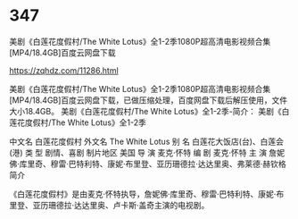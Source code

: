 # 347
美剧《白莲花度假村/The White Lotus》全1-2季1080P超高清电影视频合集[MP4/18.4GB]百度云网盘下载

https://zqhdz.com/11286.html

美剧《白莲花度假村/The White Lotus》全1-2季1080P超高清电影视频合集[MP4/18.4GB]百度云网盘下载，已做压缩处理，百度网盘下载后解压使用，文件大小18.4GB。
美剧《白莲花度假村/The White Lotus》全1-2季-简介：
美剧《白莲花度假村/The White Lotus》全1-2季

中文名
白莲花度假村
外文名
The White Lotus
别    名
白莲花大饭店(台)、白莲会(港)
类    型
剧情、喜剧
制片地区
美国
导    演
麦克·怀特
编    剧
麦克·怀特
主    演
詹妮佛·库里奇、穆雷·巴特利特、康妮·布里登、亚历珊德拉·达达里奥、弗莱德·赫钦格
简介

《白莲花度假村》是由麦克·怀特执导，詹妮佛·库里奇、穆雷·巴特利特、康妮·布里登、亚历珊德拉·达达里奥、卢卡斯·盖奇主演的电视剧。
